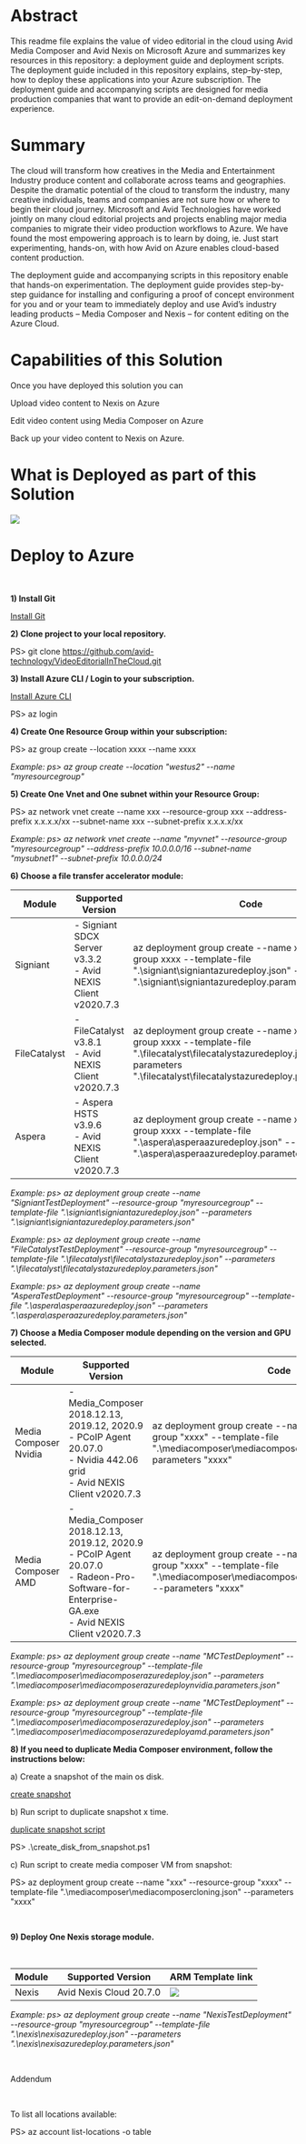 # Abstract

This readme file explains the value of video editorial in the cloud using Avid Media Composer and Avid Nexis on Microsoft Azure and summarizes key resources in this repository: a deployment guide and deployment scripts. The deployment guide included in this repository explains, step-by-step, how to deploy these applications into your Azure subscription.  The deployment guide and accompanying scripts are designed for media production companies that want to provide an edit-on-demand deployment experience.

# Summary

The cloud will transform how creatives in the Media and Entertainment Industry produce content and collaborate across teams and geographies.  Despite the dramatic potential of the cloud to transform the industry, many creative individuals, teams and companies are not sure how or where to begin their cloud journey.  Microsoft and Avid Technologies have worked jointly on many cloud editorial projects and projects enabling major media companies to migrate their video production workflows to Azure.  We have found the most empowering approach is to learn by doing, ie. Just start experimenting, hands-on, with how Avid on Azure enables cloud-based content production.

The deployment guide and accompanying scripts in this repository enable that hands-on experimentation.  The deployment guide provides step-by-step guidance for installing and configuring a proof of concept environment for you and or your team to immediately deploy and use Avid’s industry leading products – Media Composer and Nexis – for content editing on the Azure Cloud.

# Capabilities of this Solution

Once you have deployed this solution you can

Upload video content to Nexis on Azure

Edit video content using Media Composer on Azure

Back up your video content to Nexis on Azure.

# What is Deployed as part of this Solution

<img src="./diagram.png" />

# Deploy to Azure
<br />

<b> 1) Install Git </b>
<br />

[Install Git](https://git-scm.com/downloads)

<b> 2) Clone project to your local repository. </b>
<br />

PS> git clone https://github.com/avid-technology/VideoEditorialInTheCloud.git

<b> 3) Install Azure CLI / Login to your subscription. </b>
<br />

[Install Azure CLI](https://docs.microsoft.com/en-us/cli/azure/install-azure-cli)

PS> az login

<b> 4) Create One Resource Group within your subscription: </b>
<br />

PS> az group create --location xxxx --name xxxx

<i>Example: ps> az group create --location "westus2" --name "myresourcegroup"</i>

<b> 5) Create One Vnet and One subnet within your Resource Group: </b>
<br />

PS> az network vnet create --name xxx --resource-group xxx --address-prefix x.x.x.x/xx --subnet-name xxx --subnet-prefix x.x.x.x/xx

<i>Example: ps> az network vnet create --name "myvnet" --resource-group "myresourcegroup" --address-prefix 10.0.0.0/16 --subnet-name "mysubnet1" --subnet-prefix 10.0.0.0/24</i>

<b> 6) Choose a file transfer accelerator module: </b>
<br />

| Module | Supported Version | Code |
| ------ | ------------------ | ----------------- |
| Signiant | - Signiant SDCX Server v3.3.2 <br /> - Avid NEXIS Client v2020.7.3 | az deployment group create --name xxx --resource-group xxxx --template-file ".\signiant\signiantazuredeploy.json" --parameters ".\signiant\signiantazuredeploy.parameters.json"  |
| FileCatalyst | - FileCatalyst v3.8.1 <br /> - Avid NEXIS Client v2020.7.3 | az deployment group create --name xxx --resource-group xxxx --template-file ".\filecatalyst\filecatalystazuredeploy.json" --parameters ".\filecatalyst\filecatalystazuredeploy.parameters.json" |
| Aspera | - Aspera HSTS v3.9.6 <br /> - Avid NEXIS Client v2020.7.3 | az deployment group create --name xxx --resource-group xxxx --template-file ".\aspera\asperaazuredeploy.json" --parameters ".\aspera\asperaazuredeploy.parameters.json" |

<i>Example: ps> az deployment group create --name "SigniantTestDeployment" --resource-group "myresourcegroup" --template-file ".\signiant\signiantazuredeploy.json" --parameters ".\signiant\signiantazuredeploy.parameters.json"</i>

<i>Example: ps> az deployment group create --name "FileCatalystTestDeployment" --resource-group "myresourcegroup" --template-file ".\filecatalyst\filecatalystazuredeploy.json" --parameters ".\filecatalyst\filecatalystazuredeploy.parameters.json"</i>

<i>Example: ps> az deployment group create --name "AsperaTestDeployment" --resource-group "myresourcegroup" --template-file ".\aspera\asperaazuredeploy.json" --parameters ".\aspera\asperaazuredeploy.parameters.json"</i>

<b> 7) Choose a Media Composer module depending on the version and GPU selected. </b>
<br />

| Module | Supported Version | Code |
| ------ | ------------------ | ----------------- |
| Media Composer Nvidia | - Media_Composer 2018.12.13, 2019.12, 2020.9 <br /> - PCoIP Agent 20.07.0 <br /> - Nvidia 442.06 grid <br /> - Avid NEXIS Client v2020.7.3 | az deployment group create --name "xxx" --resource-group "xxxx" --template-file ".\mediacomposer\mediacomposerazuredeploy.json" --parameters "xxxx"  |
| Media Composer AMD | - Media_Composer 2018.12.13, 2019.12, 2020.9 <br /> - PCoIP Agent 20.07.0 <br /> - Radeon-Pro-Software-for-Enterprise-GA.exe <br /> - Avid NEXIS Client v2020.7.3 | az deployment group create --name "xxx" --resource-group "xxxx" --template-file ".\mediacomposer\mediacomposerazuredeploy_AMD.json" --parameters "xxxx" |

<i>Example: ps> az deployment group create --name "MCTestDeployment" --resource-group "myresourcegroup" --template-file ".\mediacomposer\mediacomposerazuredeploy.json" --parameters ".\mediacomposer\mediacomposerazuredeploynvidia.parameters.json"</i>

<i>Example: ps> az deployment group create --name "MCTestDeployment" --resource-group "myresourcegroup" --template-file ".\mediacomposer\mediacomposerazuredeploy.json" --parameters ".\mediacomposer\mediacomposerazuredeployamd.parameters.json"</i>

<b> 8) If you need to duplicate Media Composer environment, follow the instructions below: </b>

a) Create a snapshot of the main os disk. <br />

[create snapshot](https://docs.microsoft.com/en-us/azure/virtual-machines/windows/snapshot-copy-managed-disk)

b) Run script to duplicate snapshot x time. <br />

[duplicate snapshot script](scripts/create_disk_from_snapshot.ps1)

PS> .\create_disk_from_snapshot.ps1

c) Run script to create media composer VM from snapshot: 

PS> az deployment group create --name "xxx" --resource-group "xxxx" --template-file ".\mediacomposer\mediacomposercloning.json" --parameters "xxxx"

<br />

<b> 9) Deploy One Nexis storage module. </b>

<br />

| Module | Supported Version | ARM Template link |
| ------ | ------------------ | ----------------- |
| Nexis  | Avid Nexis Cloud 20.7.0 | <a href="https://portal.azure.com/#create/Microsoft.Template/uri/https%3A%2F%2Fssengreleng.blob.core.windows.net%2Fnexisgold%2F20.7.0%2FAzureProvisioning%2Fnexis.nearline%2Fazuredeploy.json" target="_blank"><img src="https://raw.githubusercontent.com/Azure/azure-quickstart-templates/master/1-CONTRIBUTION-GUIDE/images/deploytoazure.png" /></a> |

<i>Example: ps> az deployment group create --name "NexisTestDeployment" --resource-group "myresourcegroup" --template-file ".\nexis\nexisazuredeploy.json" --parameters ".\nexis\nexisazuredeploy.parameters.json"</i>

<br />

Addendum

<br />

To list all locations available: 

PS> az account list-locations -o table